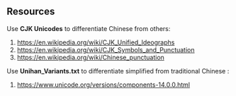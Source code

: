 
## Resources

Use **CJK Unicodes** to differentiate Chinese from others:

1. https://en.wikipedia.org/wiki/CJK_Unified_Ideographs
2. https://en.wikipedia.org/wiki/CJK_Symbols_and_Punctuation
3. https://en.wikipedia.org/wiki/Chinese_punctuation

Use **Unihan_Variants.txt** to differentiate simplified from traditional Chinese :

1. https://www.unicode.org/versions/components-14.0.0.html

